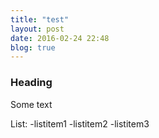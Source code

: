 ```yaml
---
title: "test"
layout: post
date: 2016-02-24 22:48
blog: true
---
```


### Heading

Some text

List:
  -listitem1
  -listitem2
  -listitem3
